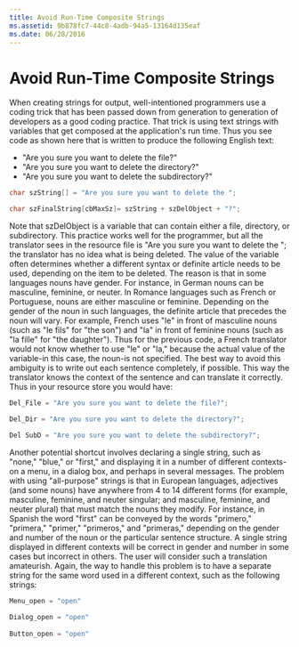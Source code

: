 ```yaml
---
title: Avoid Run-Time Composite Strings
ms.assetid: 9b878fc7-44c8-4adb-94a5-13164d135eaf
ms.date: 06/28/2016
---
```

# Avoid Run-Time Composite Strings

When creating strings for output, well-intentioned programmers use a coding trick that has been passed down from generation to generation of developers as a good coding practice. That trick is using text strings with variables that get composed at the application's run time. Thus you see code as shown here that is written to produce the following English text:

-   "Are you sure you want to delete the file?"
-   "Are you sure you want to delete the directory?"
-   "Are you sure you want to delete the subdirectory?"

```C++
char szString[] = "Are you sure you want to delete the ";

char szFinalString[cbMaxSz]= szString + szDelObject + "?";
```

Note that szDelObject is a variable that can contain either a file, directory, or subdirectory. This practice works well for the programmer, but all the translator sees in the resource file is "Are you sure you want to delete the "; the translator has no idea what is being deleted. The value of the variable often determines whether a different syntax or definite article needs to be used, depending on the item to be deleted. The reason is that in some languages nouns have gender. For instance, in German nouns can be masculine, feminine, or neuter. In Romance languages such as French or Portuguese, nouns are either masculine or feminine. Depending on the gender of the noun in such languages, the definite article that precedes the noun will vary. For example, French uses "le" in front of masculine nouns (such as "le fils" for "the son") and "la" in front of feminine nouns (such as "la fille" for "the daughter"). Thus for the previous code, a French translator would not know whether to use "le" or "la," because the actual value of the variable-in this case, the noun-is not specified. The best way to avoid this ambiguity is to write out each sentence completely, if possible. This way the translator knows the context of the sentence and can translate it correctly. Thus in your resource store you would have:

```C++
Del_File = "Are you sure you want to delete the file?";

Del_Dir = "Are you sure you want to delete the directory?";

Del SubD = "Are you sure you want to delete the subdirectory?";
```

Another potential shortcut involves declaring a single string, such as "none," "blue," or "first," and displaying it in a number of different contexts-on a menu, in a dialog box, and perhaps in several messages. The problem with using "all-purpose" strings is that in European languages, adjectives (and some nouns) have anywhere from 4 to 14 different forms (for example, masculine, feminine, and neuter singular; and masculine, feminine, and neuter plural) that must match the nouns they modify. For instance, in Spanish the word "first" can be conveyed by the words "primero," "primera," "primer," "primeros," and "primeras," depending on the gender and number of the noun or the particular sentence structure. A single string displayed in different contexts will be correct in gender and number in some cases but incorrect in others. The user will consider such a translation amateurish. Again, the way to handle this problem is to have a separate string for the same word used in a different context, such as the following strings:

```C++
Menu_open = "open"
        
Dialog_open = "open"
        
Button_open = "open"
```


